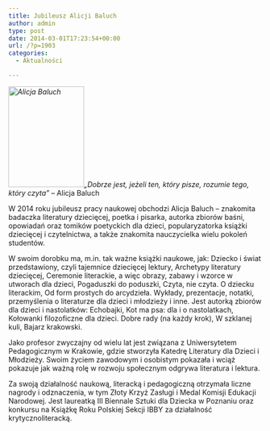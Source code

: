 ```yaml
---
title: Jubileusz Alicji Baluch
author: admin
type: post
date: 2014-03-01T17:23:54+00:00
url: /?p=1903
categories:
  - Aktualności

---
```

_<a href="http://www.ibby.pl/wp-content/uploads/2014/03/Alicja_Baluch.jpg" rel="lightbox[1903]"><img class="alignleft size-medium wp-image-1904" alt="Alicja Baluch" src="http://www.ibby.pl/wp-content/uploads/2014/03/Alicja_Baluch-150x200.jpg" width="150" height="200" srcset="http://www.ibby.pl/wp-content/uploads/2014/03/Alicja_Baluch-150x200.jpg 150w, http://www.ibby.pl/wp-content/uploads/2014/03/Alicja_Baluch-75x100.jpg 75w, http://www.ibby.pl/wp-content/uploads/2014/03/Alicja_Baluch.jpg 375w" sizes="(max-width: 150px) 100vw, 150px" /></a>&#8222;Dobrze jest, jeżeli ten, który pisze, rozumie tego, który czyta&#8221;_ &#8211; Alicja Baluch

W 2014 roku jubileusz pracy naukowej obchodzi Alicja Baluch – znakomita badaczka literatury dziecięcej, poetka i pisarka, autorka zbiorów baśni, opowiadań oraz tomików poetyckich dla dzieci, popularyzatorka książki dziecięcej i czytelnictwa, a także znakomita nauczycielka wielu pokoleń studentów.

<!--more-->

W swoim dorobku ma, m.in. tak ważne książki naukowe, jak: Dziecko i świat przedstawiony, czyli tajemnice dziecięcej lektury, Archetypy literatury dziecięcej, Ceremonie literackie, a więc obrazy, zabawy i wzorce w utworach dla dzieci, Pogaduszki do poduszki, Czyta, nie czyta. O dziecku literackim, Od form prostych do arcydzieła. Wykłady, prezentacje, notatki, przemyślenia o literaturze dla dzieci i młodzieży i inne. Jest autorką zbiorów dla dzieci i nastolatków: Echobajki, Kot ma psa: dla i o nastolatkach, Kołowanki filozoficzne dla dzieci. Dobre rady (na każdy krok), W szklanej kuli, Bajarz krakowski.

Jako profesor zwyczajny od wielu lat jest związana z Uniwersytetem Pedagogicznym w Krakowie, gdzie stworzyła Katedrę Literatury dla Dzieci i Młodzieży. Swoim życiem zawodowym i osobistym pokazała i wciąż pokazuje jak ważną rolę w rozwoju społecznym odgrywa literatura i lektura.

Za swoją działalność naukową, literacką i pedagogiczną otrzymała liczne nagrody i odznaczenia, w tym Złoty Krzyż Zasługi i Medal Komisji Edukacji Narodowej. Jest laureatką III Biennale Sztuki dla Dziecka w Poznaniu oraz konkursu na Książkę Roku Polskiej Sekcji IBBY za działalność krytycznoliteracką.